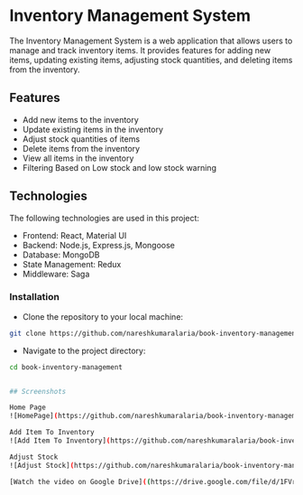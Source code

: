 # Inventory Management System
The Inventory Management System is a web application that allows users to manage and track inventory items. It provides features for adding new items, updating existing items, adjusting stock quantities, and deleting items from the inventory.

## Features

- Add new items to the inventory
- Update existing items in the inventory
- Adjust stock quantities of items
- Delete items from the inventory
- View all items in the inventory
- Filtering Based on Low stock and low stock warning


## Technologies

The following technologies are used in this project:

- Frontend: React, Material UI
- Backend: Node.js, Express.js, Mongoose
- Database: MongoDB
- State Management: Redux
- Middleware: Saga


### Installation

- Clone the repository to your local machine:
```bash
git clone https://github.com/nareshkumaralaria/book-inventory-management.git

```
- Navigate to the project directory:
```bash
cd book-inventory-management


## Screenshots

Home Page
![HomePage](https://github.com/nareshkumaralaria/book-inventory-management/assets/57484597/a2a11661-ec76-4e9c-ac68-20ffd0986641)

Add Item To Inventory
![Add Item To Inventory](https://github.com/nareshkumaralaria/book-inventory-management/assets/57484597/66ac5e96-1d0e-499a-9a91-e9690fa657cc)

Adjust Stock
![Adjust Stock](https://github.com/nareshkumaralaria/book-inventory-management/assets/57484597/f474d793-dd4c-4ba7-b612-64b5d0b5c558)

[Watch the video on Google Drive]((https://drive.google.com/file/d/1FVrCPKQrc5xisRaVhaZuSNxOxnRJ93H5/view?usp=sharing)

